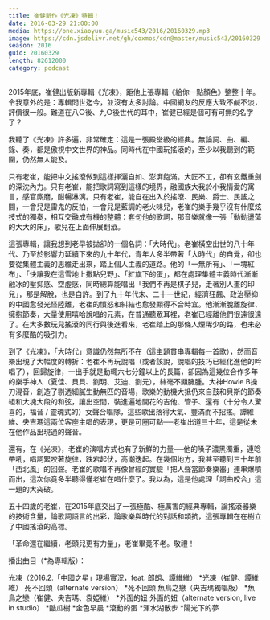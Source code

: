 ```yaml
---
title: 崔健新作《光凍》特輯！
date: 2016-03-29 21:00:00
media: https://one.xiaoyuu.ga/music543/2016/20160329.mp3
image: https://cdn.jsdelivr.net/gh/coxmos/cdn@master/music543/20160329.jpg
season: 2016
guid: 20160329
length: 82612000
category: podcast
---
```


2015年底，崔健出版新專輯《光凍》，距他上張專輯《給你一點顏色》整整十年。令我意外的是：專輯問世迄今，並沒有太多討論。中國網友的反應大致不鹹不淡，評價很一般。難道在八○後、九○後世代的耳中，崔健已經是個可有可無的名字了？

我聽了《光凍》許多遍，非常確定：這是一張殿堂級的經典。無論詞、曲、編、錄、奏，都是傲視中文世界的神品。同時代在中國玩搖滾的，至少以我聽到的範圍，仍然無人能及。

只有老崔，能把中文搖滾做到這樣揮灑自如、澎湃飽滿。大匠不工，卻有玄鐵重劍的深沈內力。只有老崔，能把歌詞寫到這樣的境界，融國族大我於小我情愛的寓言，感官廝磨，酣暢淋漓。只有老崔，能自在出入於搖滾、民樂、爵士、民謠之間，一會兒是雷鬼的反拍，一會兒是藍調的老火味兒，老崔的樂手幾乎沒有什麼炫技式的獨奏，相互交融成有機的整體：套句他的歌詞，那音樂就像一張「動動盪蕩的大大的床」，歌兒在上面伸展翻滾。

這張專輯，讓我想到老早被拋卻的一個名詞：「大時代」。老崔橫空出世的八十年代、乃至於影響力延續下來的九十年代，青年人多半帶著「大時代」的自覺，卻也要從集體主義的思維走出來，踏上個人主義的道路。他的「一無所有」、「一塊紅布」、「快讓我在這雪地上撒點兒野」、「紅旗下的蛋」，都在處理集體主義時代漸漸融冰的壓抑感、空虛感，同時總算能唱出「我們不再是棋子兒，走著別人畫的印兒」，那是解脫，也是自許。到了九十年代末、二十一世紀，經濟狂飆、政治壓抑的中國愈發光怪陸離，老崔的憤怒和糾結也愈發顯得不合時宜。他漸漸脫離旋律、擁抱節奏，大量使用嘻哈說唱的元素，在普通聽眾耳裡，老崔已經離他們很遠很遠了。在大多數玩兒搖滾的同行與後進看來，老崔踏上的那條人煙稀少的路，也未必有多麼酷的吸引力。

到了《光凍》，「大時代」意識仍然無所不在（這主題貫串專輯每一首歌），然而音樂出現了大幅度的轉折：老崔不再玩說唱（或者該說，說唱的技巧已經化進他的吟唱了），回歸旋律，一出手就是動輒六七分鐘以上的長篇，卻因為這幾位合作多年的樂手神人（夏佳、貝貝、劉玥、艾迪、劉元），絲毫不顯臃腫。大神Howie B操刀混音，創造了剔透細膩生動無匹的音場，歌樂的動機大抵仍來自鼓和貝斯的節奏組和大塊大段的和弦，讓出空間，裝進遍地開花的吉他、管子、還有（十分令人驚喜的，福音 / 靈魂式的）女聲合唱隊，這些歌出落得大氣、豐滿而不招搖。譚維維、央吉瑪這兩位客座主唱的表現，更是可圈可點──老崔出道三十年，這是從未在他作品出現過的聲音。

還有，在《光凍》，老崔的演唱方式也有了新鮮的力量──他的嗓子濃黑濁重，連唸帶吼，唱詞緊咬著旋律，跌宕起伏，高潮迭起。在幾個地方，我甚至聽到三十年前「西北風」的回聲。老崔的歌唱不再像曾經的實驗「把人聲當節奏樂器」連串爆噴而出，這次你竟多半聽得懂老崔在唱什麼了。我以為，這是他處理「詞曲咬合」這一題的大突破。

五十四歲的老崔，在2015年底交出了一張極酷、極厲害的經典專輯，論搖滾器樂的技術含量，論歌詞語言的出彩，論歌樂與時代的對話和頡抗，這張專輯在在樹立了中國搖滾的高標。

「革命還在繼續，老頭兒更有力量」，老崔畢竟不老。敬禮！

播出曲目（*為專輯版）：

光凍（2016.2.「中國之星」現場實況，feat. 郎朗、譚維維）
*光凍（崔健、譚維維）
死不回頭（alternate version）
*死不回頭
魚鳥之戀（央吉瑪獨唱版）
*魚鳥之戀（崔健、央吉瑪、袁婭維）
*外面的妞
外面的妞（alternate version, live in studio）
*酷瓜樹
*金色早晨
*滾動的蛋
*渾水湖散步
*陽光下的夢
